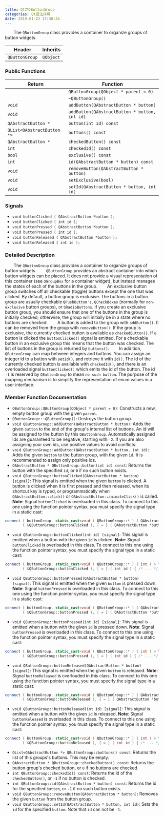 ```yaml
---
title: Qt之QButtonGroup
categories: Qt语法详解
date: 2019-01-22 17:30:34
---
```

&emsp;&emsp;The `QButtonGroup` class provides a container to organize groups of button widgets.<!--more-->

Header         | Inherits
---------------|---------
`QButtonGroup` | `QObject`

### Public Functions

Return                     | Function
---------------------------|---------
                           | `QButtonGroup(QObject * parent = 0)`
                           | `~QButtonGroup()`
`void`                     | `addButton(QAbstractButton * button)`
`void`                     | `addButton(QAbstractButton * button, int id)`
`QAbstractButton *`        | `button(int id) const`
`QList<QAbstractButton *>` | `buttons() const`
`QAbstractButton *`        | `checkedButton() const`
`int`                      | `checkedId() const`
`bool`                     | `exclusive() const`
`int`                      | `id(QAbstractButton * button) const`
`void`                     | `removeButton(QAbstractButton * button)`
`void`                     | `setExclusive(bool)`
`void`                     | `setId(QAbstractButton * button, int id)`

### Signals

- `void buttonClicked ( QAbstractButton *button );`
- `void buttonClicked ( int id );`
- `void buttonPressed ( QAbstractButton *button );`
- `void buttonPressed ( int id );`
- `void buttonReleased ( QAbstractButton *button );`
- `void buttonReleased ( int id );`

### Detailed Description

&emsp;&emsp;The `QButtonGroup` class provides a container to organize groups of button widgets.
&emsp;&emsp;`QButtonGroup` provides an abstract container into which button widgets can be placed. It does not provide a visual representation of this container (see `QGroupBox` for a container widget), but instead manages the states of each of the buttons in the group.
&emsp;&emsp;An exclusive button group switches off all checkable (toggle) buttons except the one that was clicked. By default, a button group is exclusive. The buttons in a button group are usually checkable `QPushButton's`, `QCheckBoxes` (normally for `non-exclusive` button groups), or `QRadioButtons`. If you create an exclusive button group, you should ensure that one of the buttons in the group is initially checked; otherwise, the group will initially be in a state where no buttons are checked.
&emsp;&emsp;A button is added to the group with `addButton()`. It can be removed from the group with `removeButton()`. If the group is exclusive, the currently checked button is available as `checkedButton()`. If a button is clicked the `buttonClicked()` signal is emitted. For a checkable button in an exclusive group this means that the button was checked. The list of buttons in the group is returned by `buttons()`.
&emsp;&emsp;In addition, `QButtonGroup` can map between integers and buttons. You can assign an integer id to a button with `setId()`, and retrieve it with `id()`. The id of the currently checked button is available with `checkedId()`, and there is an overloaded signal `buttonClicked()` which emits the id of the button. The id `-1` is reserved by `QButtonGroup` to mean `no such button`. The purpose of the mapping mechanism is to simplify the representation of enum values in a user interface.

### Member Function Documentation

- `QButtonGroup::QButtonGroup(QObject * parent = 0)`: Constructs a new, empty button group with the given `parent`.
- `QButtonGroup::~QButtonGroup()`: Destroys the button group.
- `void QButtonGroup::addButton(QAbstractButton * button)`: Adds the given `button` to the end of the group's internal list of buttons. An id will be assigned to the button by this `QButtonGroup`. Automatically assigned ids are guaranteed to be negative, starting with `-2`. If you are also assigning your own ids, use positive values to avoid conflicts.
- `void QButtonGroup::addButton(QAbstractButton * button, int id)`: Adds the given `button` to the button group, with the given `id`. It is recommended to assign only positive ids.
- `QAbstractButton * QButtonGroup::button(int id) const`: Returns the button with the specified `id`, or `0` if no such button exists.
- `void QButtonGroup::buttonClicked(QAbstractButton * button) [signal]`: This signal is emitted when the given `button` is clicked. A button is clicked when it is first pressed and then released, when its shortcut key is typed, or programmatically when `QAbstractButton::click()` or `QAbstractButton::animateClick()` is called. **Note**: Signal `buttonClicked` is overloaded in this class. To connect to this one using the function pointer syntax, you must specify the signal type in a static cast:

``` cpp
connect ( buttonGroup, static_cast<void ( QButtonGroup::* ) ( QAbstractButton * ) > \
        ( &QButtonGroup::buttonClicked ), [ = ] ( QAbstractButton *button ) { /* ... */ } );
```

- `void QButtonGroup::buttonClicked(int id) [signal]`: This signal is emitted when a button with the given `id` is clicked. **Note**: Signal `buttonClicked` is overloaded in this class. To connect to this one using the function pointer syntax, you must specify the signal type in a static cast:

``` cpp
connect ( buttonGroup, static_cast<void ( QButtonGroup::* ) ( int ) > \
        ( &QButtonGroup::buttonClicked ), [ = ] ( int id ) { /* ... */ } );
```

- `void QButtonGroup::buttonPressed(QAbstractButton * button) [signal]`: This signal is emitted when the given `button` is pressed down. **Note**: Signal `buttonPressed` is overloaded in this class. To connect to this one using the function pointer syntax, you must specify the signal type in a static cast:

``` cpp
connect ( buttonGroup, static_cast<void ( QButtonGroup::* ) ( QAbstractButton * ) > \
        ( &QButtonGroup::buttonPressed ), [ = ] ( QAbstractButton *button ) { /* ... */ } );
```

- `void QButtonGroup::buttonPressed(int id) [signal]`: This signal is emitted when a button with the given `id` is pressed down. **Note**: Signal `buttonPressed` is overloaded in this class. To connect to this one using the function pointer syntax, you must specify the signal type in a static cast:

``` cpp
connect ( buttonGroup, static_cast<void ( QButtonGroup::* ) ( int ) > \
        ( &QButtonGroup::buttonPressed ), [ = ] ( int id ) { /* ... */ } );
```

- `void QButtonGroup::buttonReleased(QAbstractButton * button) [signal]`: This signal is emitted when the given `button` is released. **Note**: Signal `buttonReleased` is overloaded in this class. To connect to this one using the function pointer syntax, you must specify the signal type in a static cast:

``` cpp
connect ( buttonGroup, static_cast<void ( QButtonGroup::* ) ( QAbstractButton * ) > \
        ( &QButtonGroup::buttonReleased ), [ = ] ( QAbstractButton *button ) { /* ... */ } );
```

- `void QButtonGroup::buttonReleased(int id) [signal]`: This signal is emitted when a button with the given `id` is released. **Note**: Signal `buttonReleased` is overloaded in this class. To connect to this one using the function pointer syntax, you must specify the signal type in a static cast:

``` cpp
connect ( buttonGroup, static_cast<void ( QButtonGroup::* ) ( int ) > \
        ( &QButtonGroup::buttonReleased ), [ = ] ( int id ) { /* ... */ } );
```

- `QList<QAbstractButton *> QButtonGroup::buttons() const`: Returns the list of this groups's buttons. This may be empty.
- `QAbstractButton * QButtonGroup::checkedButton() const`: Returns the button group's checked button, or `0` if no buttons are checked.
- `int QButtonGroup::checkedId() const`: Returns the id of the `checkedButton()`, or `-1` if no button is checked.
- `int QButtonGroup::id(QAbstractButton * button) const`: Returns the id for the specified `button`, or `-1` if no such button exists.
- `void QButtonGroup::removeButton(QAbstractButton * button)`: Removes the given `button` from the button group.
- `void QButtonGroup::setId(QAbstractButton * button, int id)`: Sets the `id` for the specified `button`. Note that `id` can not be `-1`.
